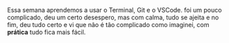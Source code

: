 Essa semana aprendemos a usar o Terminal, Git e o VSCode. foi um pouco complicado, deu um certo desespero, mas com calma, tudo se ajeita e no fim, deu tudo certo e vi que não é tão complicado como imaginei, com **prática** tudo fica mais fácil.